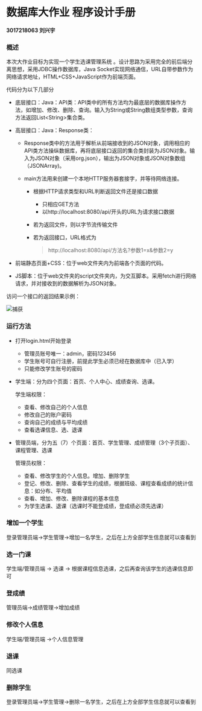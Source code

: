 # 数据库大作业 程序设计手册

**3017218063 刘兴宇**

### 概述

本次大作业目标为实现一个学生选课管理系统 。设计思路为采用完全的前后端分离思想，采用JDBC操作数据库，Java Socket实现网络通信，URL自带参数作为网络请求地址，HTML+CSS+JavaScript作为前端页面。

代码分为以下几部分

- 底层接口：Java：API类：API类中的所有方法均为最底层的数据库操作方法，如增加、修改、删除、查询。输入为String或String数组类型参数，查询方法返回List\<String\>集合类。

- 高层接口：Java：Response类：

  - Response类中的方法用于解析从前端接收到的JSON对象，调用相应的API类方法操纵数据库，再将底层接口返回的集合类封装为JSON对象。输入为JSON对象（采用org.json），输出为JSON对象或JSON对象数组（JSONArray)。

  - main方法用来创建一个本地HTTP服务器套接字，并等待网络连接。

    - 根据HTTP请求类型和URL判断返回文件还是接口数据

      - 只相应GET方法
      - 以http://localhost:8080/api/开头的URL为请求接口数据

    - 若为返回文件，则以字节流传输文件

    - 若为返回接口，URL格式为

      > http://localhost:8080/api/方法名?参数1=x&参数2=y

- 前端静态页面+CSS：位于web文件夹内为前端各个页面的代码。

- JS脚本：位于web文件夹的script文件夹内，为交互脚本。采用fetch进行网络请求，并对接收到的数据解析为JSON对象。

访问一个接口的返回结果示例：

![捕获](C:\Users\Administrator\Desktop\捕获.PNG)

### 运行方法

- 打开login.html开始登录

  - 管理员账号唯一：admin，密码123456
  - 学生账号可自行注册，前提此学生必须已经在数据库中（已入学）
  - 只能修改学生账号的密码

- 学生端：分为四个页面：首页、个人中心、成绩查询、选课。

  学生端权限：

  - 查看、修改自己的个人信息
  - 修改自己的账户密码
  - 查询自己的成绩与平均成绩
  - 查看选课信息、选、退课

- 管理员端，分为五（7）个页面：首页、学生管理、成绩管理（3个子页面）、课程管理、选课

  管理员权限：

  - 查看、修改学生的个人信息。增加、删除学生
  - 登记、修改、删除、查看学生的成绩，根据班级、课程查看成绩的统计信息：如分布、平均值
  - 查看、增加、修改、删除课程的基本信息
  - 为学生选课、退课（选课时不能登成绩，登成绩必须先选课）

### 增加一个学生

登录管理员端->学生管理->增加一名学生，之后在上方全部学生信息就可以查看到

### 选一门课

学生端/管理员端 -> 选课 -> 根据课程信息选课，之后再查询该学生的选课信息即可

### 登成绩

管理员端->成绩管理->增加成绩

### 修改个人信息

学生端/管理员端 ->个人信息管理

### 退课

同选课

### 删除学生

登录管理员端->学生管理->删除一名学生，之后在上方全部学生信息就可以查看到